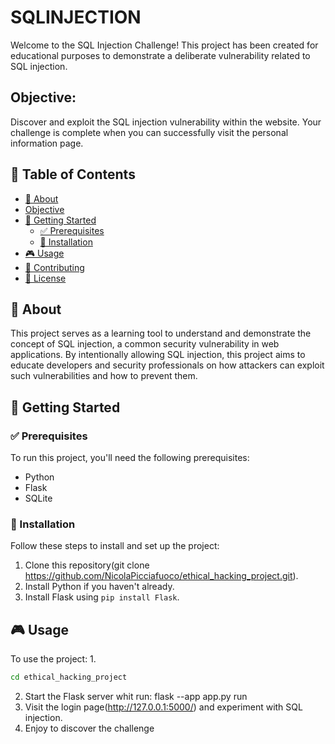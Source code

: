 # SQLINJECTION
Welcome to the SQL Injection Challenge! This project has been created for educational purposes to demonstrate a deliberate vulnerability related to SQL injection.

## Objective:
 Discover and exploit the SQL injection vulnerability within the website. Your challenge is complete when you can successfully visit the personal information page.

## 📝 Table of Contents

- [📄 About](#about)
- [Objective](#objective)
- [🚀 Getting Started](#getting-started)
  - [✅ Prerequisites](#prerequisites)
  - [🔧 Installation](#installation)
- [🎮 Usage](#usage)
- [🤝 Contributing](#contributing)
- [📜 License](#license)

## 📄 About

This project serves as a learning tool to understand and demonstrate the concept of SQL injection, a common security vulnerability in web applications. By intentionally allowing SQL injection, this project aims to educate developers and security professionals on how attackers can exploit such vulnerabilities and how to prevent them.

## 🚀 Getting Started

### ✅ Prerequisites

To run this project, you'll need the following prerequisites:

- Python
- Flask
- SQLite

### 🔧 Installation

Follow these steps to install and set up the project:

1. Clone this repository(git clone https://github.com/NicolaPicciafuoco/ethical_hacking_project.git).
2. Install Python if you haven't already.
3. Install Flask using `pip install Flask`.

## 🎮 Usage

To use the project:
1.
```bash
cd ethical_hacking_project
```
2. Start the Flask server whit run: flask --app app.py run
3. Visit the login page(http://127.0.0.1:5000/) and experiment with SQL injection.
4. Enjoy to discover the challenge
